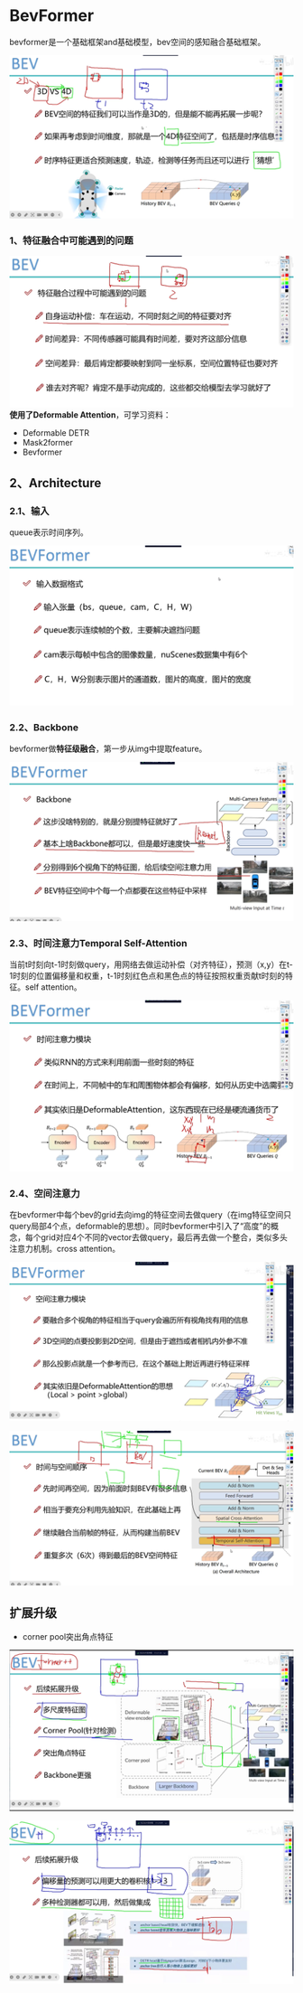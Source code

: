 # BevFormer

bevformer是一个基础框架and基础模型，bev空间的感知融合基础框架。

![enter description here](./images/1681001603148.png)

### 1、特征融合中可能遇到的问题

![](./images/1681001817066.png)
**使用了Deformable Attention**，可学习资料：
- Deformable DETR
- Mask2former
- Bevformer

## 2、Architecture

### 2.1、输入
queue表示时间序列。

![enter description here](./images/1681006384591.png)


### 2.2、Backbone
bevformer做**特征级融合**，第一步从img中提取feature。

![enter description here](./images/1681006502162.png)

### 2.3、时间注意力Temporal Self-Attention
当前t时刻向t-1时刻做query，用网络去做运动补偿（对齐特征），预测（x,y）在t-1时刻的位置偏移量和权重，t-1时刻红色点和黑色点的特征按照权重贡献t时刻的特征。self attention。

![enter description here](./images/1681006140735.png)

### 2.4、空间注意力
在bevformer中每个bev的grid去向img的特征空间去做query（在img特征空间只query局部4个点，deformable的思想）。同时bevformer中引入了“高度”的概念，每个grid对应4个不同的vector去做query，最后再去做一个整合，类似多头注意力机制。cross attention。

![enter description here](./images/1681005786518.png)

![enter description here](./images/1681008226078.png)


## 扩展升级

- corner pool突出角点特征

![](./images/1681007790242.png)

![enter description here](./images/1681007956981.png)
